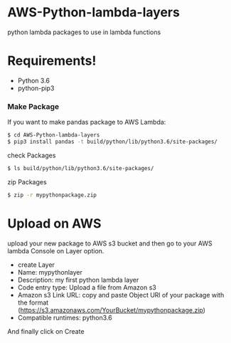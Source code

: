 # AWS-Python-lambda-layers
python lambda packages to use in lambda functions

# Requirements!

  - Python 3.6
  - python-pip3
  
### Make Package

If you want to make pandas package to AWS Lambda:

```sh
$ cd AWS-Python-lambda-layers
$ pip3 install pandas -t build/python/lib/python3.6/site-packages/
```

check Packages

```sh
$ ls build/python/lib/python3.6/site-packages/
```
zip Packages

```sh
$ zip -r mypythonpackage.zip
```

# Upload on AWS
upload your new package to AWS s3 bucket and then go to your AWS lambda Console on Layer option.

- create Layer
- Name: mypythonlayer
- Description: my first  python lambda layer
- Code entry type: Upload a file from Amazon s3
- Amazon s3 Link URL: copy and paste Object URl of your package with the format (https://s3.amazonaws.com/YourBucket/mypythonpackage.zip)
- Compatible runtimes: python3.6

And finally click on Create

